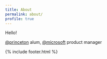 ```yaml
---
title: About
permalink: about/
profile: true
---
```


Hello!

[@princeton](https://twitter.com/Princeton) alum, [@microsoft](https://twitter.com/Microsoft) product manager

{% include footer.html %}
